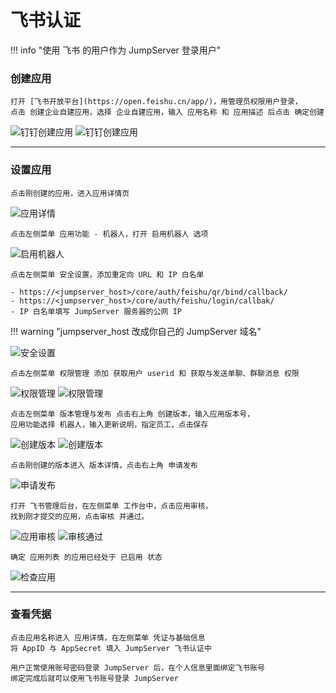 # 飞书认证

!!! info "使用 飞书 的用户作为 JumpServer 登录用户"

### 创建应用

    打开 [飞书开放平台](https://open.feishu.cn/app/)，用管理员权限用户登录，
    点击 创建企业自建应用，选择 企业自建应用，输入 应用名称 和 应用描述 后点击 确定创建

![钉钉创建应用](../../img/feishu_01.jpg)
![钉钉创建应用](../../img/feishu_02.jpg)

---

### 设置应用

    点击刚创建的应用，进入应用详情页

![应用详情](../../img/feishu_03.jpg)

    点击左侧菜单 应用功能 - 机器人，打开 启用机器人 选项

![启用机器人](../../img/feishu_04.jpg)

    点击左侧菜单 安全设置，添加重定向 URL 和 IP 白名单

    - https://<jumpserver_host>/core/auth/feishu/qr/bind/callback/
    - https://<jumpserver_host>/core/auth/feishu/login/callbak/
    - IP 白名单填写 JumpServer 服务器的公网 IP

!!! warning "jumpserver_host 改成你自己的 JumpServer 域名"

![安全设置](../../img/feishu_05.jpg)

    点击左侧菜单 权限管理 添加 获取用户 userid 和 获取与发送单聊、群聊消息 权限

![权限管理](../../img/feishu_06.jpg)
![权限管理](../../img/feishu_07.jpg)

    点击左侧菜单 版本管理与发布 点击右上角 创建版本，输入应用版本号，
    应用功能选择 机器人，输入更新说明，指定员工，点击保存

![创建版本](../../img/feishu_08.jpg)
![创建版本](../../img/feishu_09.jpg)

    点击刚创建的版本进入 版本详情，点击右上角 申请发布

![申请发布](../../img/feishu_10.jpg)

    打开 飞书管理后台，在左侧菜单 工作台中，点击应用审核，
    找到刚才提交的应用，点击审核 并通过。

![应用审核](../../img/feishu_11.jpg)
![审核通过](../../img/feishu_12.jpg)

    确定 应用列表 的应用已经处于 已启用 状态

![检查应用](../../img/feishu_13.jpg)

---

### 查看凭据

    点击应用名称进入 应用详情，在左侧菜单 凭证与基础信息
    将 AppID 与 AppSecret 填入 JumpServer 飞书认证中

    用户正常使用账号密码登录 JumpServer 后，在个人信息里面绑定飞书账号
    绑定完成后就可以使用飞书账号登录 JumpServer
